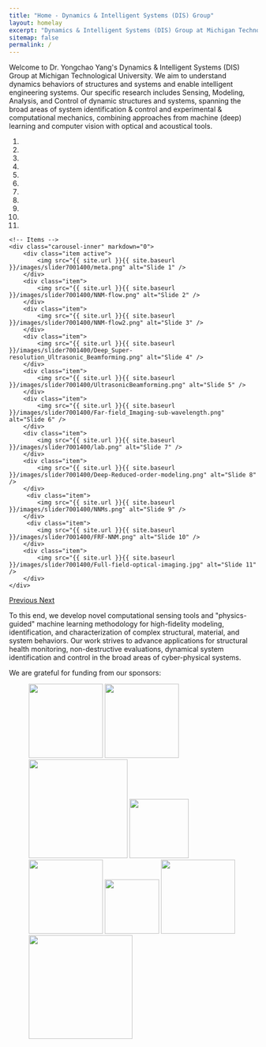 ```yaml
---
title: "Home - Dynamics & Intelligent Systems (DIS) Group"
layout: homelay
excerpt: "Dynamics & Intelligent Systems (DIS) Group at Michigan Technological University."
sitemap: false
permalink: /
---
```


<!--Welcome to Our  group at the [Leiden Institute of Physics](http://www.physics.leidenuniv.nl). Our aim is to explore and understand [quantum materials](http://condensedconcepts.blogspot.nl/2013/05/what-is-quantum-matter.html), including strange metals, high-temperature superconductors, and quantum critical electron matter.-->
Welcome to Dr. Yongchao Yang's Dynamics & Intelligent Systems (DIS) Group at Michigan Technological University. We aim to understand dynamics behaviors of structures and systems and enable intelligent engineering systems. Our specific research includes Sensing, Modeling, Analysis, and Control of dynamic structures and systems, spanning the broad areas of system identification & control and experimental & computational mechanics, combining approaches from machine (deep) learning and computer vision with optical and acoustical tools.

<div markdown="0" id="carousel" class="carousel slide" data-ride="carousel" data-interval="5000" data-pause="hover" >
    <!-- Menu -->
    <ol class="carousel-indicators">
        <li data-target="#carousel" data-slide-to="0" class="active"></li>
        <li data-target="#carousel" data-slide-to="1"></li>
        <li data-target="#carousel" data-slide-to="2"></li>
        <li data-target="#carousel" data-slide-to="3"></li>
        <li data-target="#carousel" data-slide-to="4"></li>
        <li data-target="#carousel" data-slide-to="5"></li>
        <li data-target="#carousel" data-slide-to="6"></li>
        <li data-target="#carousel" data-slide-to="7"></li>
        <li data-target="#carousel" data-slide-to="8"></li>
        <li data-target="#carousel" data-slide-to="9"></li>
        <li data-target="#carousel" data-slide-to="10"></li>
    </ol>

    <!-- Items -->
    <div class="carousel-inner" markdown="0">
        <div class="item active">
            <img src="{{ site.url }}{{ site.baseurl }}/images/slider7001400/meta.png" alt="Slide 1" />
        </div>
        <div class="item">
            <img src="{{ site.url }}{{ site.baseurl }}/images/slider7001400/NNM-flow.png" alt="Slide 2" />
        </div>
        <div class="item">
            <img src="{{ site.url }}{{ site.baseurl }}/images/slider7001400/NNM-flow2.png" alt="Slide 3" />
        </div>
        <div class="item">
            <img src="{{ site.url }}{{ site.baseurl }}/images/slider7001400/Deep_Super-resolution_Ultrasonic_Beamforming.png" alt="Slide 4" />
        </div>
        <div class="item">
            <img src="{{ site.url }}{{ site.baseurl }}/images/slider7001400/UltrasonicBeamforming.png" alt="Slide 5" />
        </div>
        <div class="item">
            <img src="{{ site.url }}{{ site.baseurl }}/images/slider7001400/Far-field_Imaging-sub-wavelength.png" alt="Slide 6" />
        </div>
        <div class="item">
            <img src="{{ site.url }}{{ site.baseurl }}/images/slider7001400/lab.png" alt="Slide 7" />
        </div>
        <div class="item">
            <img src="{{ site.url }}{{ site.baseurl }}/images/slider7001400/Deep-Reduced-order-modeling.png" alt="Slide 8" />
        </div>       
         <div class="item">
            <img src="{{ site.url }}{{ site.baseurl }}/images/slider7001400/NNMs.png" alt="Slide 9" />
        </div>
         <div class="item">
            <img src="{{ site.url }}{{ site.baseurl }}/images/slider7001400/FRF-NNM.png" alt="Slide 10" />
        </div>
        <div class="item">
            <img src="{{ site.url }}{{ site.baseurl }}/images/slider7001400/Full-field-optical-imaging.jpg" alt="Slide 11" />
        </div>
    </div>
  <a class="left carousel-control" href="#carousel" role="button" data-slide="prev">
    <span class="glyphicon glyphicon-chevron-left" aria-hidden="true"></span>
    <span class="sr-only">Previous</span>
  </a>
  <a class="right carousel-control" href="#carousel" role="button" data-slide="next">
    <span class="glyphicon glyphicon-chevron-right" aria-hidden="true"></span>
    <span class="sr-only">Next</span>
  </a>
</div>

<!--To this end, we develop novel spectroscopic-imaging scanning tunneling microscopy (SI-STM) tools to visualize the relevant quantum mechanical degrees of freedom. We want to be able to build the perfect instruments to answer the  scientific questions we deem most important (see [Research](research)).-->

To this end, we develop novel computational sensing tools and "physics-guided" machine learning methodology for high-fidelity modeling, identification, and characterization of complex structural, material, and system behaviors. Our work strives to advance applications for structural health monitoring, non-destructive evaluations, dynamical system identification and control in the broad areas of cyber-physical systems. 

<!--We are located at Leiden University, the birthplace of superconductivity and home to Kamerlingh Onnes, Lorentz, Huygens, Einstein, de Sitter, and others (see e.g. [the wall of signatures from Ehrenfest lecturers](https://www.lorentz.leidenuniv.nl/history/colloquium/muur_heel.html)). We exchange ideas and work with our neighbors from [Quantum Matter & Optics](http://www.physics.leidenuniv.nl/qo-home), as well as with the colleagues from our [world-class theory section](https://www.lorentz.leidenuniv.nl).-->

 <!-- **We are  looking for passionate new PhD students, Postdocs, and Master students to join the team** [(more info)]({{ site.url }}{{ site.baseurl }}/vacancies) **!** -->


<!-- We are grateful for funding from Leiden University, [NWO](www.nwo.nl) ([Vidi talent scheme](http://www.nwo.nl/en/research-and-results/programmes/Talent+Scheme) and the [Frontiers in Nanoscience program](https://www.universiteitleiden.nl/en/research/research-projects/science/frontiers-of-nanoscience-nanofront)), and from an [ERC starting grant](https://erc.europa.eu/funding/starting-grants).-->

We are grateful for funding from our sponsors:

<figure class="fourth">
  <img src="{{ site.url }}{{ site.baseurl }}/images/logopic/logo_darpa.jpeg" style="width: 150px">
  <img src="{{ site.url }}{{ site.baseurl }}/images/logopic/logo_doe.jpg" style="width: 150px">
  <img src="{{ site.url }}{{ site.baseurl }}/images/logopic/logo_fhwa.png" style="width: 200px">
  <img src="{{ site.url }}{{ site.baseurl }}/images/logopic/logo_anl.jpg" style="width: 120px">
   
 <img src="{{ site.url }}{{ site.baseurl }}/images/logopic/logo_lanl.png" style="width: 150px">
    <img src="{{ site.url }}{{ site.baseurl }}/images/logopic/logo_MichiganTech.png" style="width: 110px">
    <img src="{{ site.url }}{{ site.baseurl }}/images/logopic/logo_hyundai.png" style="width: 150px">
    <img src="{{ site.url }}{{ site.baseurl }}/images/logopic/logo_mtrac.jpg" style="width: 210px"> 
</figure>
